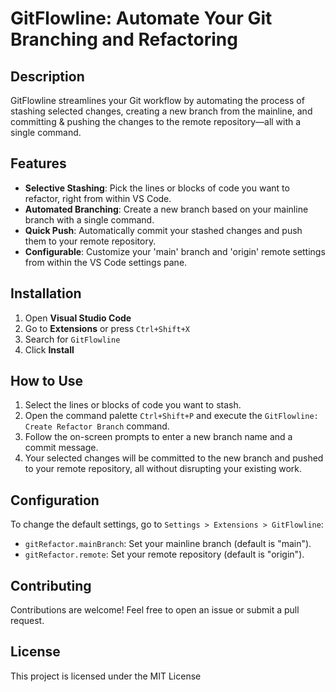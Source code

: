 # GitFlowline: Automate Your Git Branching and Refactoring

## Description

GitFlowline streamlines your Git workflow by automating the process of stashing selected changes, creating a new branch from the mainline, and committing & pushing the changes to the remote repository—all with a single command.

## Features

- **Selective Stashing**: Pick the lines or blocks of code you want to refactor, right from within VS Code.
- **Automated Branching**: Create a new branch based on your mainline branch with a single command.
- **Quick Push**: Automatically commit your stashed changes and push them to your remote repository.
- **Configurable**: Customize your 'main' branch and 'origin' remote settings from within the VS Code settings pane.

## Installation

1. Open **Visual Studio Code**
2. Go to **Extensions** or press `Ctrl+Shift+X`
3. Search for `GitFlowline`
4. Click **Install**

## How to Use

1. Select the lines or blocks of code you want to stash.
2. Open the command palette `Ctrl+Shift+P` and execute the `GitFlowline: Create Refactor Branch` command.
3. Follow the on-screen prompts to enter a new branch name and a commit message.
4. Your selected changes will be committed to the new branch and pushed to your remote repository, all without disrupting your existing work.

## Configuration

To change the default settings, go to `Settings > Extensions > GitFlowline`:

- `gitRefactor.mainBranch`: Set your mainline branch (default is "main").
- `gitRefactor.remote`: Set your remote repository (default is "origin").

## Contributing

Contributions are welcome! Feel free to open an issue or submit a pull request.

## License

This project is licensed under the MIT License
